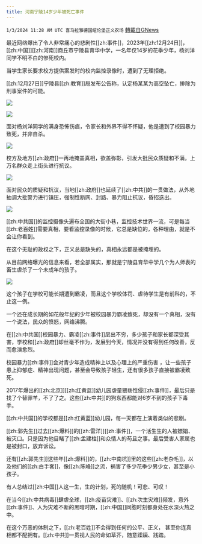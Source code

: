 ```yaml
---
title: 河南宁陵14岁少年被死亡事件
---
```

`1/3/2024 11:28 AM UTC 喜马拉雅德国纽伦堡正义农场` [轉載自GNews](https://gnews.org/articles/2179314)

最近网络爆出了令人非常痛心的悲剧性[[zh:事件]]，2023年[[zh:12月24日]]，[[zh:中国]][[zh:河南]]商丘市宁陵县育华中学，一名年仅14岁的花季少年，杨刘洋同学不明不白的惨死校内。

当学生家长要求校方提供案发时的校内监控录像时，遭到了无理拒绝。

[[zh:12月27日]]宁陵县[[zh:教育]]局发布公告称，认定杨某某为高空坠亡，排除为刑事案件的可能。


![](https://i.imgur.com/ahf017l.jpg)


![](https://i.imgur.com/JidylDh.jpg)


面对杨刘洋同学的满身恐怖伤痕，令家长和外界不得不怀疑，他是遭到了校园暴力致死，并非自杀。


![](https://i.imgur.com/ApKQzNN.jpg)

校方及地方[[zh:政府]]一再地掩盖真相，欲盖弥彰，引发大批民众质疑和不满，上万名群众走上街头进行抗议。


![](https://i.imgur.com/k52oaD6.jpg)


面对民众的质疑和抗议，当地[[zh:政府]]也延续了[[zh:中共]]的一贯做法，从外地抽调大批警力进行镇压，强制性断网、封路、暴力阻止抗议，昏招迭出。


![](https://i.imgur.com/Lb0GVVm.jpg)


[[zh:中共国]]的监控摄像头遍布全国的大街小巷，监控技术世界一流，可是每当[[zh:老百姓]]需要真相，要看监控录像的时候，它总是缺位的，各种理由，就是不会让你看到。

在这个无耻的政权之下，正义总是缺失的，真相永远都是被掩埋的。

从目前网络曝光的信息来看，若全部属实，那就是宁陵县育华中学几个为人师表的畜生虐杀了一个未成年的孩子。


![](https://i.imgur.com/tyTauW0.jpg)


这个孩子在学校可能长期遭到霸凌，而且这个学校体罚、虐待学生是有前科的，不止这一例。

一个还在成长期的如花般年纪的少年被校园暴力霸凌致死，却没有一个真相，没有一个说法，民众的愤怒，网络沸腾。

在[[zh:中共国]]校园暴力、霸凌[[zh:事件]]层出不穷，多少孩子和家长都深受其害，学校和[[zh:政府]]却丝毫不作为，发展到今天，情况并没有得到任何改善，反而愈演愈烈。

校园暴力[[zh:事件]]会对青少年造成精神上以及心理上的严重伤害 ，让一些孩子患上抑郁症、精神出现问题，甚至会导致孩子轻生，还有很多孩子直接被霸凌致死。

2017年爆出的[[zh:北京]][[zh:红黄蓝]]幼儿园虐童猥亵性侵[[zh:事件]]，最后只是找了个替罪羊，不了了之。这些[[zh:中共]]的狗东西都能对6岁不到的孩子下毒手。

[[zh:中共国]]的学校都是[[zh:红黄蓝]]幼儿园，每一天都在上演着类似的悲剧。

[[zh:郭先生]]过去[[zh:爆料]]的[[zh:雷洋]][[zh:事件]]，一个活生生的人被嫖娼、被灭口。只是因为他目睹了[[zh:孟建柱]]和众情人的苟且之事。最后受害人家属也是被封口，放弃诉讼。

还有[[zh:郭先生]]这些年[[zh:爆料]]的，[[zh:中南坑]]里的这些[[zh:老杂毛]]，以及他们的[[zh:白手套]]，像[[zh:陈峰]]之流，祸害了多少花季少男少女，甚至是小孩子。

有人总结过[[zh:中国]]人这一生，生的计划，死的随机！可悲、可叹！

在当今[[zh:中共病毒]]肆虐全球，[[zh:疫苗灾难]]、[[zh:次生灾难]]频发，意外[[zh:事件]]、人为灾难不断的黑暗时期，[[zh:中国]]同胞时刻都身处在水深火热之中。

在这个万恶的体制之下，[[zh:老百姓]]不会得到任何的公平、正义， 甚至你连真相都不配拥有。[[zh:中共]]一贯视人民的命如草芥，随意蹂躏、践踏。



